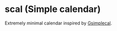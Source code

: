 # scal (Simple calendar)

Extremely minimal calendar inspired by [Gsimplecal](https://github.com/dmedvinsky/gsimplecal).
